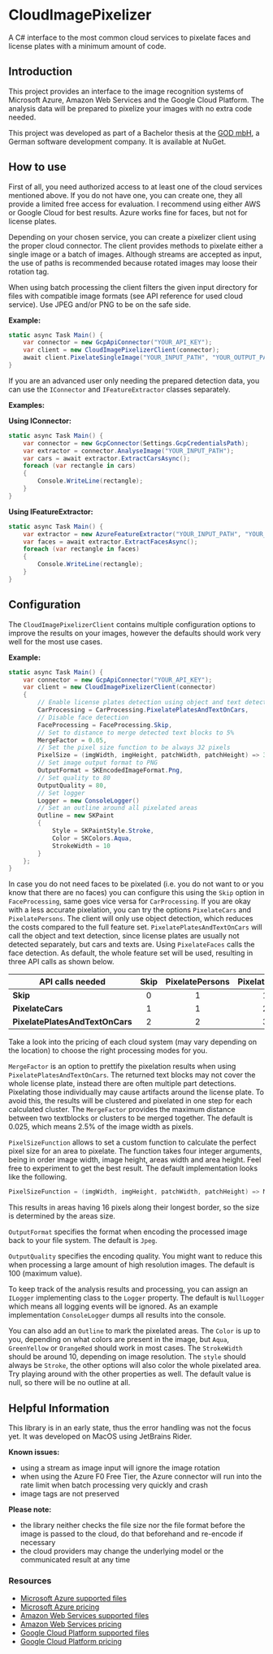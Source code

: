 # CloudImagePixelizer
A C# interface to the most common cloud services to pixelate faces and license plates with a minimum amount of code.

## Introduction
This project provides an interface to the image recognition systems of Microsoft Azure, Amazon Web Services and the Google Cloud Platform. The analysis data will be prepared to pixelize your images with no extra code needed.

This project was developed as part of a Bachelor thesis at the [GOD mbH](https://www.god.de/), a German software development company. It is available at NuGet.

## How to use
First of all, you need authorized access to at least one of the cloud services mentioned above. If you do not have one, you can create one, they all provide a limited free access for evaluation. I recommend using either AWS or Google Cloud for best results. Azure works fine for faces, but not for license plates.

Depending on your chosen service, you can create a pixelizer client using the proper cloud connector. The client provides methods to pixelate either a single image or a batch of images. Although streams are accepted as input, the use of paths is recommended because rotated images may loose their rotation tag. 

When using batch processing the client filters the given input directory for files with compatible image formats (see API reference for used cloud service). Use JPEG and/or PNG to be on the safe side.

**Example:**
```C#
static async Task Main() {
	var connector = new GcpApiConnector("YOUR_API_KEY");
	var client = new CloudImagePixelizerClient(connector);
	await client.PixelateSingleImage("YOUR_INPUT_PATH", "YOUR_OUTPUT_PATH");
}
```

If you are an advanced user only needing the prepared detection data, you can use the `IConnector` and `IFeatureExtractor` classes separately.

**Examples:**

**Using IConnector:**
```C#
static async Task Main() {
	var connector = new GcpConnector(Settings.GcpCredentialsPath);
	var extractor = connector.AnalyseImage("YOUR_INPUT_PATH");
	var cars = await extractor.ExtractCarsAsync();
	foreach (var rectangle in cars)
	{
		Console.WriteLine(rectangle);
	}
}
```
**Using IFeatureExtractor:**
```C#
static async Task Main() {
	var extractor = new AzureFeatureExtractor("YOUR_INPUT_PATH", "YOUR_AZURE_ENDPOINT", "YOUR_AZURE_KEY");
	var faces = await extractor.ExtractFacesAsync();
	foreach (var rectangle in faces)
	{
		Console.WriteLine(rectangle);
	}
}
```

## Configuration
The `CloudImagePixelizerClient` contains multiple configuration options to improve the results on your images, however the defaults should work very well for the most use cases.

**Example:**
```C#
static async Task Main() {
	var connector = new GcpApiConnector("YOUR_API_KEY");
	var client = new CloudImagePixelizerClient(connector)
	{
		// Enable license plates detection using object and text detection
		CarProcessing = CarProcessing.PixelatePlatesAndTextOnCars,
		// Disable face detection
		FaceProcessing = FaceProcessing.Skip,
		// Set to distance to merge detected text blocks to 5%
		MergeFactor = 0.05,
		// Set the pixel size function to be always 32 pixels
		PixelSize = (imgWidth, imgHeight, patchWidth, patchHeight) => 32;
		// Set image output format to PNG
		OutputFormat = SKEncodedImageFormat.Png,
		// Set quality to 80
		OutputQuality = 80,
		// Set logger
		Logger = new ConsoleLogger()
		// Set an outline around all pixelated areas
		Outline = new SKPaint
		{
			Style = SKPaintStyle.Stroke,
			Color = SKColors.Aqua,
			StrokeWidth = 10	
		}
	};
}
```
In case you do not need faces to be pixelated (i.e. you do not want to or you know that there are no faces) you can configure this using the `Skip` option in `FaceProcessing`, same goes vice versa for `CarProcessing`. If you are okay with a less accurate pixelation, you can try the options `PixelateCars` and `PixelatePersons`. The client will only use object detection, which reduces the costs compared to the full feature set. `PixelatePlatesAndTextOnCars` will call the object and text detection, since license plates are usually not detected separately, but cars and texts are. Using `PixelateFaces` calls the face detection. As default, the whole feature set will be used, resulting in three API calls as shown below.

| **API calls needed**            | **Skip** | **PixelatePersons** | **PixelateFaces** |
|---------------------------------|:--------:|:-------------------:|:-----------------:|
| **Skip**                        |    0     |          1          |         1         |
| **PixelateCars**                |    1     |          1          |         2         |
| **PixelatePlatesAndTextOnCars** |    2     |          2          |         3         |

Take a look into the pricing of each cloud system (may vary depending on the location) to choose the right processing modes for you.

`MergeFactor` is an option to prettify the pixelation results when using `PixelatePlatesAndTextOnCars`. The returned text blocks may not cover the whole license plate, instead there are often multiple part detections. Pixelating those individually may cause artifacts around the license plate. To avoid this, the results will be clustered and pixelated in one step for each calculated cluster. The `MergeFactor` provides the maximum distance between two textblocks or clusters to be merged together. The default is 0.025, which means 2.5% of the image width as pixels. 

`PixelSizeFunction` allows to set a custom function to calculate the perfect pixel size for an area to pixelate. The function takes four integer arguments, being in order image width, image height, areas width and area height. Feel free to experiment to get the best result. The default implementation looks like the following.
```C#
PixelSizeFunction = (imgWidth, imgHeight, patchWidth, patchHeight) => Math.Max(patchWidth, patchHeight) / 16
```
This results in areas having 16 pixels along their longest border, so the size is determined by the areas size.

`OutputFormat` specifies the format when encoding the processed image back to your file system. The default is `Jpeg`.

`OutputQuality` specifies the encoding quality. You might want to reduce this when processing a large amount of high resolution images. The default is 100 (maximum value).

To keep track of the analysis results and processing, you can assign an `ILogger` implementing class to the `Logger` property. The default is `NullLogger` which means all logging events will be ignored. As an example implementation `ConsoleLogger` dumps all results into the console.

You can also add an `Outline` to mark the pixelated areas. The `Color` is up to you, depending on what colors are present in the image, but `Aqua`, `GreenYellow` or `OrangeRed` should work in most cases. The `StrokeWidth` should be around 10, depending on image resolution. The `style` should always be `Stroke`, the other options will also color the whole pixelated area. Try playing around with the other properties as well. The default value is null, so there will be no outline at all.

## Helpful Information
This library is in an early state, thus the error handling was not the focus yet. It was developed on MacOS using JetBrains Rider.

**Known issues:**
*   using a stream as image input will ignore the image rotation
*   when using the Azure F0 Free Tier, the Azure connector will run into the rate limit when batch processing very quickly and crash
*   image tags are not preserved

**Please note:**
*   the library neither checks the file size nor the file format before the image is passed to the cloud, do that beforehand and re-encode if necessary
*   the cloud providers may change the underlying model or the communicated result at any time

### Resources
*   [Microsoft Azure supported files](https://westcentralus.dev.cognitive.microsoft.com/docs/services/computer-vision-v3-ga/operations/56f91f2e778daf14a499f21b)
*   [Microsoft Azure pricing](https://azure.microsoft.com/en-us/pricing/details/cognitive-services/)
*   [Amazon Web Services supported files](https://docs.aws.amazon.com/rekognition/latest/dg/limits.html)
*   [Amazon Web Services pricing](https://aws.amazon.com/rekognition/pricing/)
*   [Google Cloud Platform supported files](https://cloud.google.com/vision/docs/supported-files)
*   [Google Cloud Platform pricing](https://cloud.google.com/vision/pricing)